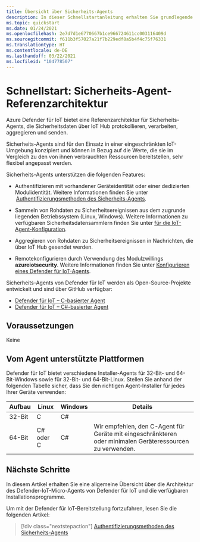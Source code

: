 ```yaml
---
title: Übersicht über Sicherheits-Agents
description: In dieser Schnellstartanleitung erhalten Sie grundlegende Informationen zur Sicherheits-Agent-Architektur für die im Dienst „Azure Defender für IoT“ verwendeten Agents.
ms.topic: quickstart
ms.date: 01/24/2021
ms.openlocfilehash: 2e7d7d1e6770667b1ce966724611cc003116409d
ms.sourcegitcommit: f611b3f57027a21f7b229edf8a5b4f4c75f76331
ms.translationtype: HT
ms.contentlocale: de-DE
ms.lasthandoff: 03/22/2021
ms.locfileid: "104778507"
---
```

# <a name="quickstart-security-agent-reference-architecture"></a>Schnellstart: Sicherheits-Agent-Referenzarchitektur

Azure Defender für IoT bietet eine Referenzarchitektur für Sicherheits-Agents, die Sicherheitsdaten über IoT Hub protokollieren, verarbeiten, aggregieren und senden.

Sicherheits-Agents sind für den Einsatz in einer eingeschränkten IoT-Umgebung konzipiert und können in Bezug auf die Werte, die sie im Vergleich zu den von ihnen verbrauchten Ressourcen bereitstellen, sehr flexibel angepasst werden.

Sicherheits-Agents unterstützen die folgenden Features:

- Authentifizieren mit vorhandener Geräteidentität oder einer dedizierten Modulidentität. Weitere Informationen finden Sie unter  [Authentifizierungsmethoden des Sicherheits-Agents](concept-security-agent-authentication-methods.md).

- Sammeln von Rohdaten zu Sicherheitsereignissen aus dem zugrunde liegenden Betriebssystem (Linux, Windows). Weitere Informationen zu verfügbaren Sicherheitsdatensammlern finden Sie unter [für die IoT-Agent-Konfiguration](how-to-agent-configuration.md).

- Aggregieren von Rohdaten zu Sicherheitsereignissen in Nachrichten, die über IoT Hub gesendet werden.

- Remotekonfigurieren durch Verwendung des Modulzwillings **azureiotsecurity**. Weitere Informationen finden Sie unter [Konfigurieren eines Defender für IoT-Agents](how-to-agent-configuration.md).

Sicherheits-Agents von Defender für IoT werden als Open-Source-Projekte entwickelt und sind über GitHub verfügbar:

- [Defender für IoT – C-basierter Agent](https://github.com/Azure/Azure-IoT-Security-Agent-C)
- [Defender für IoT – C#-basierter Agent](https://github.com/Azure/Azure-IoT-Security-Agent-CS)

## <a name="prerequisites"></a>Voraussetzungen

Keine

## <a name="agent-supported-platforms"></a>Vom Agent unterstützte Plattformen

Defender für IoT bietet verschiedene Installer-Agents für 32-Bit- und 64-Bit-Windows sowie für 32-Bit- und 64-Bit-Linux. Stellen Sie anhand der folgenden Tabelle sicher, dass Sie den richtigen Agent-Installer für jedes Ihrer Geräte verwenden:

| Aufbau | Linux | Windows | Details |
|--|--|--|--|
| 32-Bit | C | C# |  |
| 64-Bit | C# oder C | C# | Wir empfehlen, den C-Agent für Geräte mit eingeschränkteren oder minimalen Geräteressourcen zu verwenden. |


## <a name="next-steps"></a>Nächste Schritte

In diesem Artikel erhalten Sie eine allgemeine Übersicht über die Architektur des Defender-IoT-Micro-Agents von Defender für IoT und die verfügbaren Installationsprogramme.

Um mit der Defender für IoT-Bereitstellung fortzufahren, lesen Sie die folgenden Artikel:

> [!div class="nextstepaction"]
> [Authentifizierungsmethoden des Sicherheits-Agents](concept-security-agent-authentication-methods.md)
